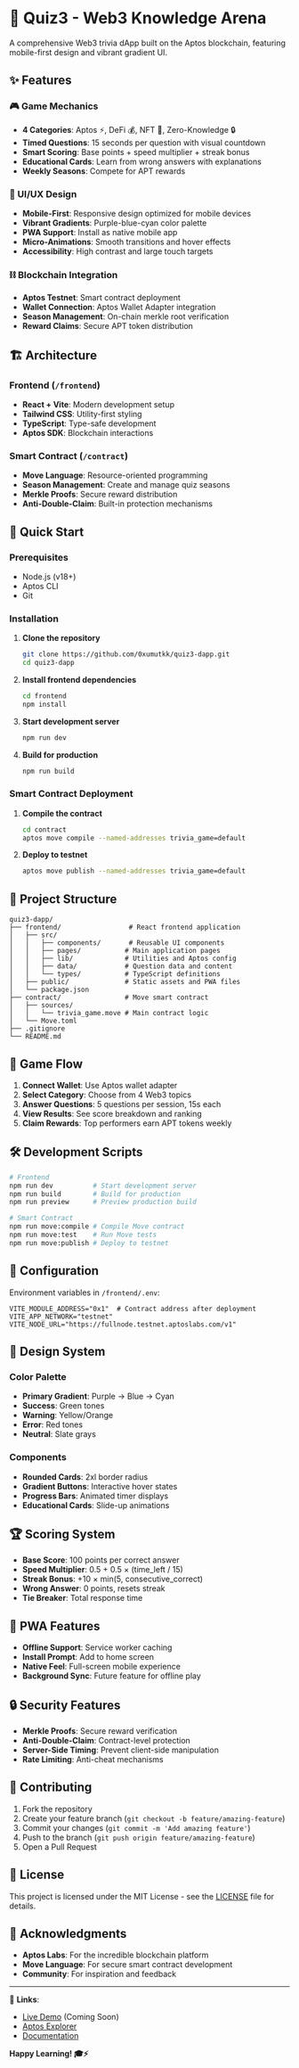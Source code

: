 # 🎯 Quiz3 - Web3 Knowledge Arena

A comprehensive Web3 trivia dApp built on the Aptos blockchain, featuring mobile-first design and vibrant gradient UI.

## ✨ Features

### 🎮 Game Mechanics
- **4 Categories**: Aptos ⚡, DeFi 💰, NFT 🎨, Zero-Knowledge 🔒
- **Timed Questions**: 15 seconds per question with visual countdown
- **Smart Scoring**: Base points + speed multiplier + streak bonus
- **Educational Cards**: Learn from wrong answers with explanations
- **Weekly Seasons**: Compete for APT rewards

### 🎨 UI/UX Design  
- **Mobile-First**: Responsive design optimized for mobile devices
- **Vibrant Gradients**: Purple-blue-cyan color palette
- **PWA Support**: Install as native mobile app
- **Micro-Animations**: Smooth transitions and hover effects
- **Accessibility**: High contrast and large touch targets

### ⛓️ Blockchain Integration
- **Aptos Testnet**: Smart contract deployment
- **Wallet Connection**: Aptos Wallet Adapter integration
- **Season Management**: On-chain merkle root verification
- **Reward Claims**: Secure APT token distribution

## 🏗️ Architecture

### Frontend (`/frontend`)
- **React + Vite**: Modern development setup
- **Tailwind CSS**: Utility-first styling
- **TypeScript**: Type-safe development
- **Aptos SDK**: Blockchain interactions

### Smart Contract (`/contract`)
- **Move Language**: Resource-oriented programming
- **Season Management**: Create and manage quiz seasons
- **Merkle Proofs**: Secure reward distribution
- **Anti-Double-Claim**: Built-in protection mechanisms

## 🚀 Quick Start

### Prerequisites
- Node.js (v18+)
- Aptos CLI
- Git

### Installation

1. **Clone the repository**
   ```bash
   git clone https://github.com/0xumutkk/quiz3-dapp.git
   cd quiz3-dapp
   ```

2. **Install frontend dependencies**
   ```bash
   cd frontend
   npm install
   ```

3. **Start development server**
   ```bash
   npm run dev
   ```

4. **Build for production**
   ```bash
   npm run build
   ```

### Smart Contract Deployment

1. **Compile the contract**
   ```bash
   cd contract
   aptos move compile --named-addresses trivia_game=default
   ```

2. **Deploy to testnet**
   ```bash
   aptos move publish --named-addresses trivia_game=default
   ```

## 📁 Project Structure

```
quiz3-dapp/
├── frontend/                 # React frontend application
│   ├── src/
│   │   ├── components/       # Reusable UI components
│   │   ├── pages/           # Main application pages
│   │   ├── lib/             # Utilities and Aptos config
│   │   ├── data/            # Question data and content
│   │   └── types/           # TypeScript definitions
│   ├── public/              # Static assets and PWA files
│   └── package.json
├── contract/                # Move smart contract
│   ├── sources/
│   │   └── trivia_game.move # Main contract logic
│   └── Move.toml
├── .gitignore
└── README.md
```

## 🎯 Game Flow

1. **Connect Wallet**: Use Aptos wallet adapter
2. **Select Category**: Choose from 4 Web3 topics  
3. **Answer Questions**: 5 questions per session, 15s each
4. **View Results**: See score breakdown and ranking
5. **Claim Rewards**: Top performers earn APT tokens weekly

## 🛠️ Development Scripts

```bash
# Frontend
npm run dev          # Start development server
npm run build        # Build for production
npm run preview      # Preview production build

# Smart Contract
npm run move:compile # Compile Move contract
npm run move:test    # Run Move tests
npm run move:publish # Deploy to testnet
```

## 🔧 Configuration

Environment variables in `/frontend/.env`:

```env
VITE_MODULE_ADDRESS="0x1"  # Contract address after deployment
VITE_APP_NETWORK="testnet"
VITE_NODE_URL="https://fullnode.testnet.aptoslabs.com/v1"
```

## 🎨 Design System

### Color Palette
- **Primary Gradient**: Purple → Blue → Cyan
- **Success**: Green tones
- **Warning**: Yellow/Orange
- **Error**: Red tones
- **Neutral**: Slate grays

### Components
- **Rounded Cards**: 2xl border radius
- **Gradient Buttons**: Interactive hover states
- **Progress Bars**: Animated timer displays
- **Educational Cards**: Slide-up animations

## 🏆 Scoring System

- **Base Score**: 100 points per correct answer
- **Speed Multiplier**: 0.5 + 0.5 × (time_left / 15)
- **Streak Bonus**: +10 × min(5, consecutive_correct)
- **Wrong Answer**: 0 points, resets streak
- **Tie Breaker**: Total response time

## 📱 PWA Features

- **Offline Support**: Service worker caching
- **Install Prompt**: Add to home screen
- **Native Feel**: Full-screen mobile experience
- **Background Sync**: Future feature for offline play

## 🔒 Security Features

- **Merkle Proofs**: Secure reward verification
- **Anti-Double-Claim**: Contract-level protection
- **Server-Side Timing**: Prevent client-side manipulation
- **Rate Limiting**: Anti-cheat mechanisms

## 🤝 Contributing

1. Fork the repository
2. Create your feature branch (`git checkout -b feature/amazing-feature`)
3. Commit your changes (`git commit -m 'Add amazing feature'`)
4. Push to the branch (`git push origin feature/amazing-feature`)
5. Open a Pull Request

## 📄 License

This project is licensed under the MIT License - see the [LICENSE](LICENSE) file for details.

## 🙏 Acknowledgments

- **Aptos Labs**: For the incredible blockchain platform
- **Move Language**: For secure smart contract development  
- **Community**: For inspiration and feedback

---

🔗 **Links**:
- [Live Demo](https://quiz3-dapp.vercel.app) (Coming Soon)
- [Aptos Explorer](https://explorer.aptoslabs.com/) 
- [Documentation](https://aptos.dev/)

**Happy Learning! 🎓⚡**
